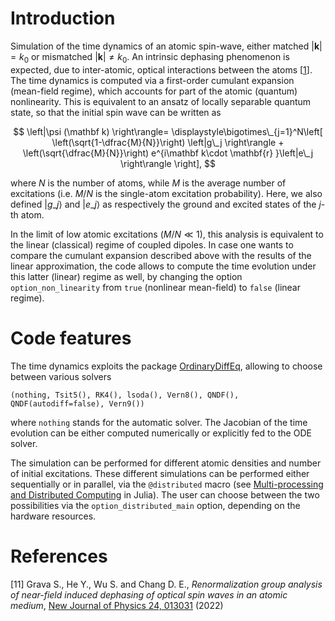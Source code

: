 # Introduction
Simulation of the time dynamics of an atomic spin-wave, either matched $|\mathbf k|=k_0$ or mismatched $|\mathbf k|\neq k_0$. An intrinsic dephasing phenomenon is expected, due to inter-atomic, optical interactions between the atoms [[1](Grava2022RenormalizationMedium)]. The time dynamics is computed via a first-order cumulant expansion (mean-field regime), which accounts for part of the atomic (quantum) nonlinearity. This is equivalent to an ansatz of locally separable quantum state, so that the initial spin wave can be written as

$$
\left|\psi (\mathbf k) \right\rangle= \displaystyle\bigotimes\_{j=1}^N\left[ \left(\sqrt{1-\dfrac{M}{N}}\right) \left|g\_j \right\rangle + \left(\sqrt{\dfrac{M}{N}}\right) e^{i\mathbf k\cdot \mathbf{r} }\left|e\_j \right\rangle  \right],
$$

where $N$ is the number of atoms, while $M$ is the average number of excitations (i.e. $M/N$ is the single-atom excitation probability). Here, we also defined $\left|g\_j \right\rangle$ and $\left|e\_j \right\rangle$ as respectively the ground and excited states of the $j$-th atom.

In the limit of low atomic excitations ($M/N\ll 1$), this analysis is equivalent to the linear (classical) regime of coupled dipoles. In case one wants to compare the cumulant expansion described above with the results of the linear approximation, the code allows to compute the time evolution under this latter (linear) regime as well, by changing the option `option_non_linearity` from `true` (nonlinear mean-field) to `false` (linear regime).


# Code features
The time dynamics exploits the package [OrdinaryDiffEq](https://docs.sciml.ai/OrdinaryDiffEq/stable/), allowing to choose between various solvers

```(nothing, Tsit5(), RK4(), lsoda(), Vern8(), QNDF(), QNDF(autodiff=false), Vern9())```

where `nothing` stands for the automatic solver. The Jacobian of the time evolution can be either computed numerically or explicitly fed to the ODE solver.

The simulation can be performed for different atomic densities and number of initial excitations. These different simulations can be performed either sequentially or in parallel, via the `@distributed` macro (see [Multi-processing and Distributed Computing](https://docs.julialang.org/en/v1/manual/distributed-computing/) in Julia). The user can choose between the two possibilities via the `option_distributed_main` option, depending on the hardware resources. 

# References
<a id="Grava2022RenormalizationMedium">[11]</a>
Grava S., He Y., Wu S. and Chang D. E.,
*Renormalization group analysis of near-field induced dephasing of optical spin waves in an atomic medium*,
[New Journal of Physics 24, 013031](https://iopscience.iop.org/article/10.1088/1367-2630/ac465d) (2022)

